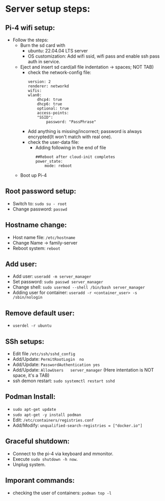 # Server setup steps:

## Pi-4 wifi setup:
* Follow the steps:
   * Burn the sd card with 
      * ubuntu: 22.04.04 LTS server
      * OS customization: Add wifi ssid, wifi pass and enable ssh pass auth in service.
   * Eject and insert sd card(all file indentation -> spaces; NOT TAB)
      *  check the network-config file:
            ```
            version: 2
            renderer: networkd
            wifis:
            wlan0:
                dhcp4: true
                dhcp6: true
                optional: true
                access-points:
                "SSID":
                    password: "PassPhrase"
            ```
        * Add anything is missing/incorrect; password is always encrypted(It won't match with real one).
      * check the user-data file:
        * Adding following in the end of file
            ```
            ##Reboot after cloud-init completes
            power_state:
                mode: reboot
            ```
    * Boot up Pi-4
    
## Root password setup:
* Switch to: `sudo su - root`
* Change password: `passwd`

## Hostname change:
* Host name file: `/etc/hostname`
* Change Name -> family-server
* Reboot system: `reboot`

## Add user:
* Add user: `useradd -m server_manager`
* Set password: `sudo passwd server_manager`
* Change shell: `sudo usermod --shell /bin/bash server_manager`
* Adding user for container: `useradd -r <container_user> -s /sbin/nologin`

## Remove default user:
* `userdel -r ubuntu`

## SSh setups:
* Edit file `/etc/ssh/sshd_config`
* Add/Update: `PermitRootLogin  no`
* Add/Update: `PasswordAuthentication yes`
* Add/Update: `AllowUsers   server_manager` (Here intentation is  NOT space, it's a TAB)
* ssh demon restart: `sudo systemctl restart sshd`

## Podman Install:
* `sudo apt-get update`
* `sudo apt-get -y install podman`
* Edit: `/etc/containers/registries.conf`
* Add/Modify: `unqualified-search-registries = ["docker.io"]`


## Graceful shutdown:
* Connect to the pi-4 via keyboard and mmonitor.
* Execute `sudo shutdown -h now`.
* Unplug system.

## Imporant commands:
* checking the user of containers: `podman top -l`
